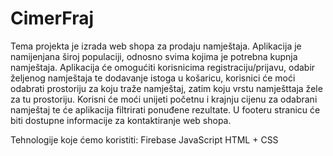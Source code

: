 # CimerFraj
Tema projekta je izrada web shopa za prodaju namještaja. Aplikacija je namijenjana široj populaciji, odnosno svima kojima je potrebna kupnja namještaja. Aplikacija će omogućiti korisnicima registraciju/prijavu, odabir željenog namještaja te dodavanje istoga u košaricu, korisnici će moći odabrati prostoriju za koju traže namještaj, zatim koju vrstu namješttaja žele za tu prostoriju. Korisni će moći unijeti početnu i krajnju cijenu za odabrani namještaj te će aplikacija filtrirati ponuđene rezultate. U footeru stranicu će biti dostupne informacije za kontaktiranje web shopa.

Tehnologije koje ćemo koristiti:
Firebase 
JavaScript
HTML + CSS